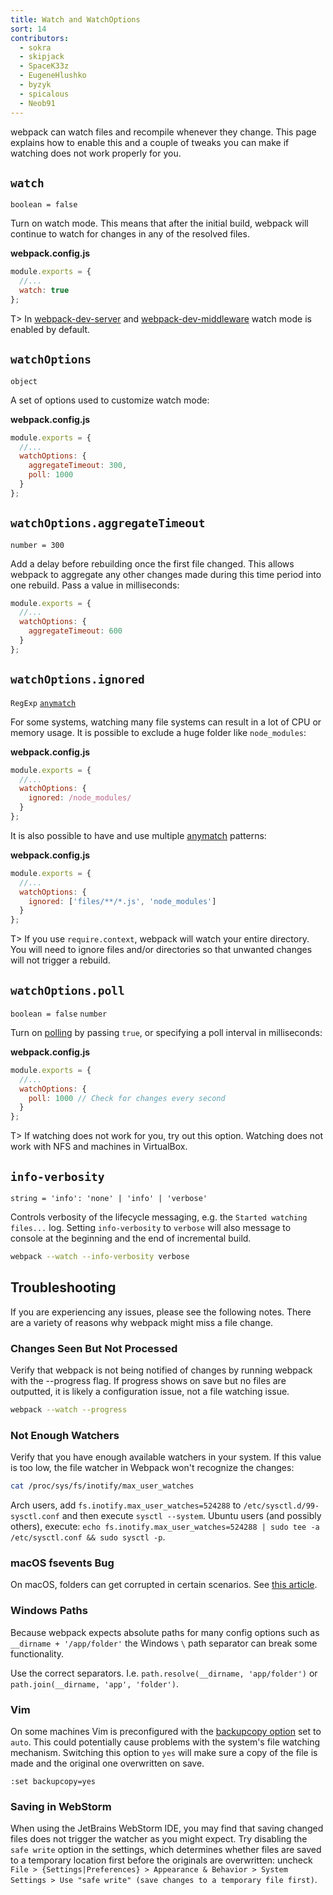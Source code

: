 ```yaml
---
title: Watch and WatchOptions
sort: 14
contributors:
  - sokra
  - skipjack
  - SpaceK33z
  - EugeneHlushko
  - byzyk
  - spicalous
  - Neob91
---
```


webpack can watch files and recompile whenever they change. This page explains how to enable this and a couple of tweaks you can make if watching does not work properly for you.


## `watch`

`boolean = false`

Turn on watch mode. This means that after the initial build, webpack will continue to watch for changes in any of the resolved files.

__webpack.config.js__

```javascript
module.exports = {
  //...
  watch: true
};
```

T> In [webpack-dev-server](https://github.com/webpack/webpack-dev-server) and [webpack-dev-middleware](https://github.com/webpack/webpack-dev-middleware) watch mode is enabled by default.


## `watchOptions`

`object`

A set of options used to customize watch mode:

__webpack.config.js__

```javascript
module.exports = {
  //...
  watchOptions: {
    aggregateTimeout: 300,
    poll: 1000
  }
};
```


## `watchOptions.aggregateTimeout`

`number = 300`

Add a delay before rebuilding once the first file changed. This allows webpack to aggregate any other changes made during this time period into one rebuild. Pass a value in milliseconds:

```javascript
module.exports = {
  //...
  watchOptions: {
    aggregateTimeout: 600
  }
};
```


## `watchOptions.ignored`

`RegExp` [`anymatch`](https://github.com/micromatch/anymatch)

For some systems, watching many file systems can result in a lot of CPU or memory usage. It is possible to exclude a huge folder like `node_modules`:

__webpack.config.js__

```javascript
module.exports = {
  //...
  watchOptions: {
    ignored: /node_modules/
  }
};
```

It is also possible to have and use multiple [anymatch](https://github.com/micromatch/anymatch) patterns:

__webpack.config.js__

```javascript
module.exports = {
  //...
  watchOptions: {
    ignored: ['files/**/*.js', 'node_modules']
  }
};
```

T> If you use `require.context`, webpack will watch your entire directory. You will need to ignore files and/or directories so that unwanted changes will not trigger a rebuild.


## `watchOptions.poll`

`boolean = false` `number`

Turn on [polling](https://whatis.techtarget.com/definition/polling) by passing `true`, or specifying a poll interval in milliseconds:

__webpack.config.js__

```javascript
module.exports = {
  //...
  watchOptions: {
    poll: 1000 // Check for changes every second
  }
};
```

T> If watching does not work for you, try out this option. Watching does not work with NFS and machines in VirtualBox.


## `info-verbosity`

`string = 'info': 'none' | 'info' | 'verbose'`

Controls verbosity of the lifecycle messaging, e.g. the `Started watching files...` log. Setting `info-verbosity` to `verbose` will also message to console at the beginning and the end of incremental build.

```bash
webpack --watch --info-verbosity verbose
```


## Troubleshooting

If you are experiencing any issues, please see the following notes. There are a variety of reasons why webpack might miss a file change.

### Changes Seen But Not Processed

Verify that webpack is not being notified of changes by running webpack with the --progress flag. If progress shows on save but no files are outputted, it is likely a configuration issue, not a file watching issue.

```bash
webpack --watch --progress
```

### Not Enough Watchers

Verify that you have enough available watchers in your system. If this value is too low, the file watcher in Webpack won't recognize the changes:

```bash
cat /proc/sys/fs/inotify/max_user_watches
```

Arch users, add `fs.inotify.max_user_watches=524288` to `/etc/sysctl.d/99-sysctl.conf` and then execute `sysctl --system`. Ubuntu users (and possibly others), execute: `echo fs.inotify.max_user_watches=524288 | sudo tee -a /etc/sysctl.conf && sudo sysctl -p`.

### macOS fsevents Bug

On macOS, folders can get corrupted in certain scenarios. See [this article](https://github.com/livereload/livereload-site/blob/master/livereload.com/_articles/troubleshooting/os-x-fsevents-bug-may-prevent-monitoring-of-certain-folders.md).

### Windows Paths

Because webpack expects absolute paths for many config options such as `__dirname + '/app/folder'` the Windows `\` path separator can break some functionality.

Use the correct separators. I.e. `path.resolve(__dirname, 'app/folder')` or `path.join(__dirname, 'app', 'folder')`.

### Vim

On some machines Vim is preconfigured with the [backupcopy option](http://vimdoc.sourceforge.net/htmldoc/options.html#'backupcopy') set to `auto`. This could potentially cause problems with the system's file watching mechanism. Switching this option to `yes` will make sure a copy of the file is made and the original one overwritten on save.

`:set backupcopy=yes`

### Saving in WebStorm

When using the JetBrains WebStorm IDE, you may find that saving changed files does not trigger the watcher as you might expect. Try disabling the `safe write` option in the settings, which determines whether files are saved to a temporary location first before the originals are overwritten: uncheck `File > {Settings|Preferences} > Appearance & Behavior > System Settings > Use "safe write" (save changes to a temporary file first)`.
